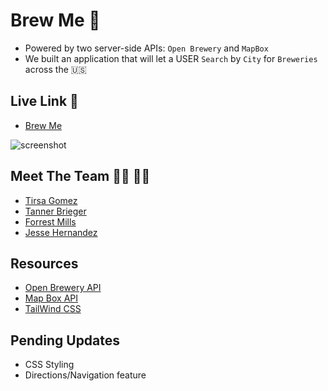 # Brew Me 🍺
- Powered by two server-side APIs: `Open Brewery` and `MapBox` 
- We built an application that will let a USER `Search` by `City` for `Breweries` across the 🇺🇸

## Live Link 🔗
* [Brew Me](https://jessebubble.github.io/brew-me/)

![screenshot](./assets/images/website.JPG)

## Meet The Team 👨‍🎤 👩‍🎤
* [Tirsa Gomez](https://github.com/trrgomez)
* [Tanner Brieger](https://github.com/TannerReed29)
* [Forrest Mills](https://github.com/fmills89)
* [Jesse Hernandez](https://github.com/jessebubble)

## Resources 
* [Open Brewery API](https://www.openbrewerydb.org/)
* [Map Box API](https://docs.mapbox.com/api/navigation/directions/)
* [TailWind CSS](https://tailwindcss.com/)

## Pending Updates 
- CSS Styling
- Directions/Navigation feature